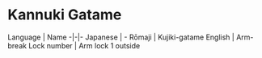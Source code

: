 <!---arm lock 1 outside--->
# Kannuki Gatame

Language | Name
-|-|-
Japanese | -
Rōmaji | Kujiki-gatame
English | Arm-break
Lock number | Arm lock 1 outside